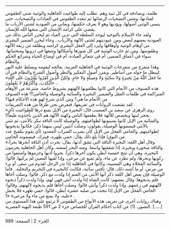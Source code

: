 ------------------------------------------------------------------------

ظلمة، ويصادفه في كل ثنية وهم. تطلب إليه طواغيت الجاهلية والوثنية شتى
الطقوس لعبادتها، وشتى التضحيات لإرضائها ثم تتعدد الطقوس في العبادات
والتضحيات، حتى ينسى الوثني أصولها، ويؤديها وهو لا يعرف حكمتها، ويعاني من
العبودية لشتى الأرباب ما يقضي على كرامة الإنسان التي منحها الله
للإنسان.  
ولقد جاء الإسلام بالتوحيد ليوحد السلطة التي تدين العباد ثم ليحرر الناس
بذلك من العبودية بعضهم لبعض ومن عبوديتهم لشتى الآلهة والأرباب.. وجاء
ليحرر الضمير البشري من أوهام الوثنية وأوهاقها وليرد إلى العقل البشري
كرامته ويطلقه من ربقة الآلهة وطقوسها. ومن ثم حارب الوثنية في كل صورها
وأشكالها وتتبعها في دروبها ومنحنياتها. سواء في أعماق الضمير، أم في شعائر
العبادة، أم في أوضاع الحياة وشرائع الحكم والنظام.  
وهذا منعرج من منعرجات الوثنية في الجاهلية العربية، يعالجه ليقومه ويسلط
عليه النور ليبطل ما حوله من أساطير. ويقرر أصول التفكير والنظر وأصول
الشرع والنظام في آن:  
«ما جَعَلَ اللَّهُ مِنْ بَحِيرَةٍ وَلا سائِبَةٍ وَلا وَصِيلَةٍ وَلا حامٍ. وَلكِنَّ الَّذِينَ كَفَرُوا
يَفْتَرُونَ عَلَى اللَّهِ الْكَذِبَ، وَأَكْثَرُهُمْ لا يَعْقِلُونَ» ..  
هذه الصنوف من الأنعام التي كانوا يطلقونها لآلهتهم بشروط خاصة، منتزعة من
الأوهام المتراكمة في ظلمات العقل والضمير. البحيرة والسائبة والوصيلة
والحامي!!! هذه الصنوف من الأنعام ما هي؟ ومن الذي شرع لهم هذه الأحكام
فيها؟  
لقد تشعبت الروايات في تعريفها، فنعرض نحن طرفاً من هذه التعريفات:  
«روى الزهري عن سعيد بن المسيب قال: البحيرة من الإبل يمنع درها للطواغيت
(أي يحجز لبنها ويخصص للآلهة فلا يطعمها الناس وكهنة الآلهة هم الذين
يأخذونه طبعاً!) والسائبة من الإبل كانوا يسيبونها لطواغيتهم. والوصيلة كانت
الناقة تبكر بالأنثى، ثم تثني بالأنثى فيسمونها الوصيلة، يقولون: وصلت
أنثيين ليس بينهما ذكر، فكانوا يذبحونها لطواغيتهم. والحامي الفحل من الإبل
كان يضرب الضراب المعدود (أي يقوم بتلقيح عدد من النوق) فإذا بلغ ذلك يقال:
حمي ظهره، فيترك، فيسمونه الحامي.  
«وقال أهل اللغة: البحيرة الناقة التي تشق أذنها، يقال: بحرت أذن الناقة
أبحرها بحراً، والناقة مبحورة وبحيرة، إذا شققتها واسعا. ومنه البحر لسعته.
وكان أهل الجاهلية يحرمون البحيرة، وهي أن تنتج خمسة أبطن يكون آخرها ذكراً،
بحروا أذنها وحرموها وامتنعوا من ركوبها ونحرها، ولم تطرد عن ماء، ولم تمنع
عن مرعى، وإذا لقيها المعيي لم يركبها. قالوا: والسائبة المخلاة وهي
المسيبة، وكانوا في الجاهلية إذا نذر الرجل لقدوم من سفر، أو برء من مرض،
أو ما أشبه ذلك، قال: ناقتي سائبة، فكانت كالبحيرة في التحريم والتخلية..
فأما الوصيلة فإن بعض أهل اللغة ذكر أنها الأنثى من الغنم إذا ولدت مع ذكر،
قالوا: وصلت أخاها فلم يذبحوها: وقال بعضهم: كانت الشاة إذا ولدت أنثى فهي
لهم، وإذا ولدت ذكراً ذبحوه لآلهتهم في زعمهم. وإذا ولدت ذكراً وأنثى قالوا:
وصلت أخاها فلم يذبحوه لآلهتهم. وقالوا: الحامي الفحل من الإبل إذا نتجت من
صلبه عشرة أبطن، قالوا: حمي ظهره فلا يحمل عليه، ولا يمنع من ماء ولا مرعى»
«1» .  
وهناك روايات أخرى عن تعريف هذه الأنواع من الطقوس لا ترتفع على هذا
المستوى من التصور، (1) عن كتاب أحكام القرآن للجصاص جزء 2 ص 591 طبعة
البهية المصرية. \[.....\]

------------------------------------------------------------------------

الجزء: 2 ¦ الصفحة: 989

